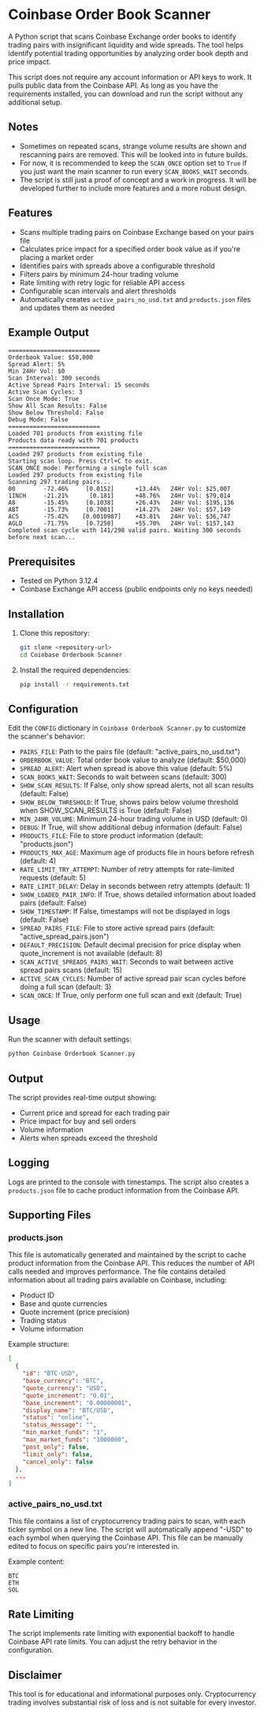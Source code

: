 # Coinbase Order Book Scanner

A Python script that scans Coinbase Exchange order books to identify trading pairs with insignificant liquidity and wide spreads. The tool helps identify potential trading opportunities by analyzing order book depth and price impact.

This script does not require any account information or API keys to work. It pulls public data from the Coinbase API. As long as you have the requirements installed, you can download and run the script without any additional setup.

## Notes

- Sometimes on repeated scans, strange volume results are shown and rescanning pairs are removed. This will be looked into in future builds.
- For now, it is recommended to keep the `SCAN_ONCE` option set to `True` if you just want the main scanner to run every `SCAN_BOOKS_WAIT` seconds.
- The script is still just a proof of concept and a work in progress. It will be developed further to include more features and a more robust design.

## Features

- Scans multiple trading pairs on Coinbase Exchange based on your pairs file
- Calculates price impact for a specified order book value as if you're placing a market order
- Identifies pairs with spreads above a configurable threshold
- Filters pairs by minimum 24-hour trading volume
- Rate limiting with retry logic for reliable API access
- Configurable scan intervals and alert thresholds
- Automatically creates `active_pairs_no_usd.txt` and `products.json` files and updates them as needed

## Example Output
```Coinbase Orderbook Scanner
==========================
Orderbook Value: $50,000
Spread Alert: 5%
Min 24Hr Vol: $0
Scan Interval: 300 seconds
Active Spread Pairs Interval: 15 seconds
Active Scan Cycles: 3
Scan Once Mode: True
Show All Scan Results: False
Show Below Threshold: False
Debug Mode: False
==========================
Loaded 701 products from existing file
Products data ready with 701 products
==========================
Loaded 297 products from existing file
Starting scan loop. Press Ctrl+C to exit.
SCAN_ONCE mode: Performing a single full scan
Loaded 297 products from existing file
Scanning 297 trading pairs...
00        -72.46%     [0.0152]      +13.44%   24Hr Vol: $25,007
1INCH     -21.21%      [0.181]      +48.76%   24Hr Vol: $79,014
A8        -15.45%     [0.1038]      +26.43%   24Hr Vol: $195,136
ABT       -15.73%     [0.7001]      +14.27%   24Hr Vol: $57,149
ACS       -75.42%    [0.0010987]    +43.81%   24Hr Vol: $36,747
AGLD      -71.75%     [0.7258]      +55.70%   24Hr Vol: $157,143
Completed scan cycle with 141/298 valid pairs. Waiting 300 seconds before next scan...
```

## Prerequisites

- Tested on Python 3.12.4
- Coinbase Exchange API access (public endpoints only no keys needed)

## Installation

1. Clone this repository:
   ```bash
   git clone <repository-url>
   cd Coinbase Orderbook Scanner
   ```

2. Install the required dependencies:
   ```bash
   pip install -r requirements.txt
   ```

## Configuration

Edit the `CONFIG` dictionary in `Coinbase Orderbook Scanner.py` to customize the scanner's behavior:

- `PAIRS_FILE`: Path to the pairs file (default: "active_pairs_no_usd.txt")
- `ORDERBOOK_VALUE`: Total order book value to analyze (default: $50,000)
- `SPREAD_ALERT`: Alert when spread is above this value (default: 5%)
- `SCAN_BOOKS_WAIT`: Seconds to wait between scans (default: 300)
- `SHOW_SCAN_RESULTS`: If False, only show spread alerts, not all scan results (default: False)
- `SHOW_BELOW_THRESHOLD`: If True, shows pairs below volume threshold when SHOW_SCAN_RESULTS is True (default: False)
- `MIN_24HR_VOLUME`: Minimum 24-hour trading volume in USD (default: 0)
- `DEBUG`: If True, will show additional debug information (default: False)
- `PRODUCTS_FILE`: File to store product information (default: "products.json")
- `PRODUCTS_MAX_AGE`: Maximum age of products file in hours before refresh (default: 4)
- `RATE_LIMIT_TRY_ATTEMPT`: Number of retry attempts for rate-limited requests (default: 5)
- `RATE_LIMIT_DELAY`: Delay in seconds between retry attempts (default: 1)
- `SHOW_LOADED_PAIR_INFO`: If True, shows detailed information about loaded pairs (default: False)
- `SHOW_TIMESTAMP`: If False, timestamps will not be displayed in logs (default: False)
- `SPREAD_PAIRS_FILE`: File to store active spread pairs (default: "active_spread_pairs.json")
- `DEFAULT_PRECISION`: Default decimal precision for price display when quote_increment is not available (default: 8)
- `SCAN_ACTIVE_SPREADS_PAIRS_WAIT`: Seconds to wait between active spread pairs scans (default: 15)
- `ACTIVE_SCAN_CYCLES`: Number of active spread pair scan cycles before doing a full scan (default: 3)
- `SCAN_ONCE`: If True, only perform one full scan and exit (default: True)

## Usage

Run the scanner with default settings:
```bash
python Coinbase Orderbook Scanner.py
```

## Output

The script provides real-time output showing:
- Current price and spread for each trading pair
- Price impact for buy and sell orders
- Volume information
- Alerts when spreads exceed the threshold

## Logging

Logs are printed to the console with timestamps. The script also creates a `products.json` file to cache product information from the Coinbase API.

## Supporting Files

### products.json

This file is automatically generated and maintained by the script to cache product information from the Coinbase API. This reduces the number of API calls needed and improves performance. The file contains detailed information about all trading pairs available on Coinbase, including:

- Product ID
- Base and quote currencies
- Quote increment (price precision)
- Trading status
- Volume information

Example structure:
```json
[
  {
    "id": "BTC-USD",
    "base_currency": "BTC",
    "quote_currency": "USD",
    "quote_increment": "0.01",
    "base_increment": "0.00000001",
    "display_name": "BTC/USD",
    "status": "online",
    "status_message": "",
    "min_market_funds": "1",
    "max_market_funds": "1000000",
    "post_only": false,
    "limit_only": false,
    "cancel_only": false
  },
  ...
]
```

### active_pairs_no_usd.txt

This file contains a list of cryptocurrency trading pairs to scan, with each ticker symbol on a new line. The script will automatically append "-USD" to each symbol when querying the Coinbase API. This file can be manually edited to focus on specific pairs you're interested in.

Example content:
```
BTC
ETH
SOL
```

## Rate Limiting

The script implements rate limiting with exponential backoff to handle Coinbase API rate limits. You can adjust the retry behavior in the configuration.

## Disclaimer

This tool is for educational and informational purposes only. Cryptocurrency trading involves substantial risk of loss and is not suitable for every investor.  
